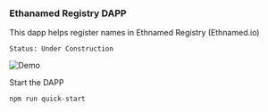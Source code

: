 ### Ethanamed Registry DAPP

This dapp helps register names in Ethnamed Registry (Ethnamed.io)

```
Status: Under Construction
```

![Demo](http://res.cloudinary.com/nixar-work/image/upload/v1521236213/Screen_Shot_2018-03-16_at_23.36.31.png)

Start the DAPP

```
npm run quick-start
```
